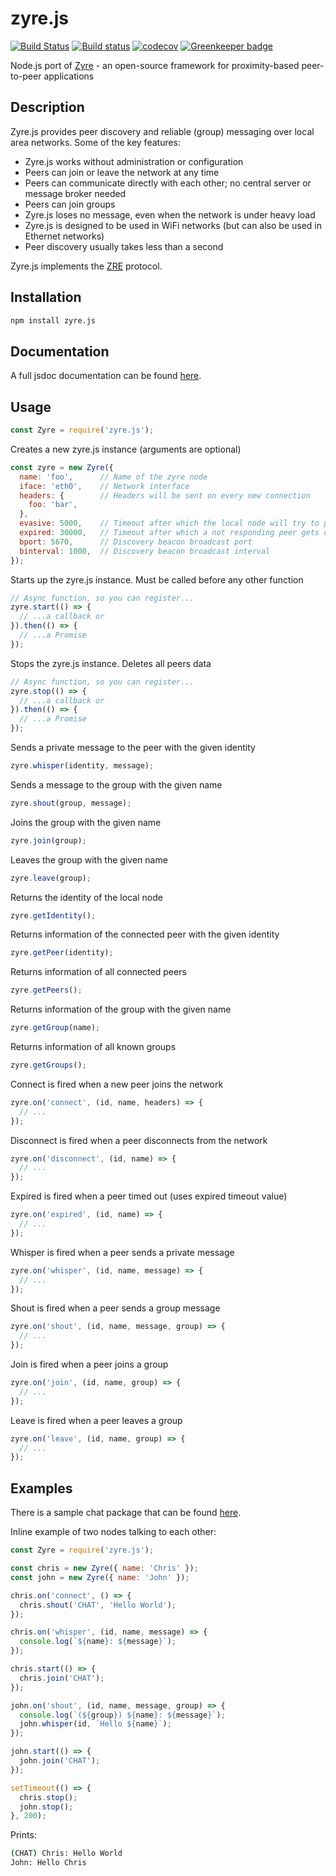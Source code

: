 # zyre.js

[![Build Status](https://travis-ci.org/interpretor/zyre.js.svg?branch=master)](https://travis-ci.org/interpretor/zyre.js)
[![Build status](https://ci.appveyor.com/api/projects/status/plddo0jv41aa04j6?svg=true)](https://ci.appveyor.com/project/interpretor/zyre-js)
[![codecov](https://codecov.io/gh/interpretor/zyre.js/branch/master/graph/badge.svg)](https://codecov.io/gh/interpretor/zyre.js)
[![Greenkeeper badge](https://badges.greenkeeper.io/interpretor/zyre.js.svg)](https://greenkeeper.io/)

Node.js port of [Zyre](https://github.com/zeromq/zyre) - an open-source framework for proximity-based peer-to-peer applications

## Description

Zyre.js provides peer discovery and reliable (group) messaging over local area networks. Some of the key features:

- Zyre.js works without administration or configuration
- Peers can join or leave the network at any time
- Peers can communicate directly with each other; no central server or message broker needed
- Peers can join groups
- Zyre.js loses no message, even when the network is under heavy load
- Zyre.js is designed to be used in WiFi networks (but can also be used in Ethernet networks)
- Peer discovery usually takes less than a second

Zyre.js implements the [ZRE](https://rfc.zeromq.org/spec:36/ZRE/) protocol.

## Installation

```bash
npm install zyre.js
```

## Documentation

A full jsdoc documentation can be found [here](https://interpretor.github.io/zyre.js/).

## Usage

```js
const Zyre = require('zyre.js');
```

Creates a new zyre.js instance (arguments are optional)

```js
const zyre = new Zyre({
  name: 'foo',      // Name of the zyre node
  iface: 'eth0',    // Network interface
  headers: {        // Headers will be sent on every new connection
    foo: 'bar',
  },
  evasive: 5000,    // Timeout after which the local node will try to ping a not responding peer
  expired: 30000,   // Timeout after which a not responding peer gets disconnected
  bport: 5670,      // Discovery beacon broadcast port
  binterval: 1000,  // Discovery beacon broadcast interval
});
```

Starts up the zyre.js instance. Must be called before any other function

```js
// Async function, so you can register...
zyre.start(() => {
  // ...a callback or
}).then(() => {
  // ...a Promise
});
```

Stops the zyre.js instance. Deletes all peers data

```js
// Async function, so you can register...
zyre.stop(() => {
  // ...a callback or
}).then(() => {
  // ...a Promise
});
```

Sends a private message to the peer with the given identity

```js
zyre.whisper(identity, message);
```

Sends a message to the group with the given name

```js
zyre.shout(group, message);
```

Joins the group with the given name

```js
zyre.join(group);
```

Leaves the group with the given name

```js
zyre.leave(group);
```

Returns the identity of the local node

```js
zyre.getIdentity();
```

Returns information of the connected peer with the given identity

```js
zyre.getPeer(identity);
```

Returns information of all connected peers

```js
zyre.getPeers();
```

Returns information of the group with the given name

```js
zyre.getGroup(name);
```

Returns information of all known groups

```js
zyre.getGroups();
```

Connect is fired when a new peer joins the network

```js
zyre.on('connect', (id, name, headers) => {
  // ...
});
```

Disconnect is fired when a peer disconnects from the network

```js
zyre.on('disconnect', (id, name) => {
  // ...
});
```

Expired is fired when a peer timed out (uses expired timeout value)

```js
zyre.on('expired', (id, name) => {
  // ...
});
```

Whisper is fired when a peer sends a private message

```js
zyre.on('whisper', (id, name, message) => {
  // ...
});
```

Shout is fired when a peer sends a group message

```js
zyre.on('shout', (id, name, message, group) => {
  // ...
});
```

Join is fired when a peer joins a group

```js
zyre.on('join', (id, name, group) => {
  // ...
});
```

Leave is fired when a peer leaves a group

```js
zyre.on('leave', (id, name, group) => {
  // ...
});
```

## Examples

There is a sample chat package that can be found [here](https://github.com/interpretor/zyre-chat).

Inline example of two nodes talking to each other:

```js
const Zyre = require('zyre.js');

const chris = new Zyre({ name: 'Chris' });
const john = new Zyre({ name: 'John' });

chris.on('connect', () => {
  chris.shout('CHAT', 'Hello World');
});

chris.on('whisper', (id, name, message) => {
  console.log(`${name}: ${message}`);
});

chris.start(() => {
  chris.join('CHAT');
});

john.on('shout', (id, name, message, group) => {
  console.log(`(${group}) ${name}: ${message}`);
  john.whisper(id, `Hello ${name}`);
});

john.start(() => {
  john.join('CHAT');
});

setTimeout(() => {
  chris.stop();
  john.stop();
}, 200);
```

Prints:

```bash
(CHAT) Chris: Hello World
John: Hello Chris
```
